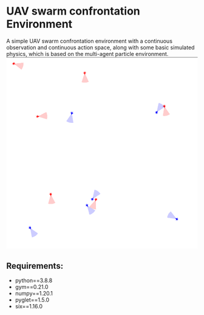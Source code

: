 # UAV swarm confrontation Environment

A simple UAV swarm confrontation environment with a continuous observation and continuous action space, along with some basic simulated physics, which is based on the multi-agent particle environment.
![image](UAV%20swarm%20confrontation.png)
## Requirements:

- python==3.8.8
- gym==0.21.0
- numpy==1.20.1
- pyglet==1.5.0
- six==1.16.0
